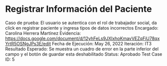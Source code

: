 # Registrar Información del Paciente

Caso de prueba: El usuario se autentica con el rol de trabajador social, da click en registrar paciente y ingresa tipos de datos incorrectos
Encargado: Carolina Herrera Martínez
Evidencia: https://docs.google.com/document/d/12yhFeLs9JXIxhoKmavVEZqFiU78qxYrtR5OSNgJPs3E/edit
Fecha de Ejecución: May 26, 2022
Iteración: IT3
Resultado Esperado: Se muestra un cuadro de error en la parte inferior del campo y el botón de guardar esta deshabilitado
Status: Aprobado
Test Case ID: 5